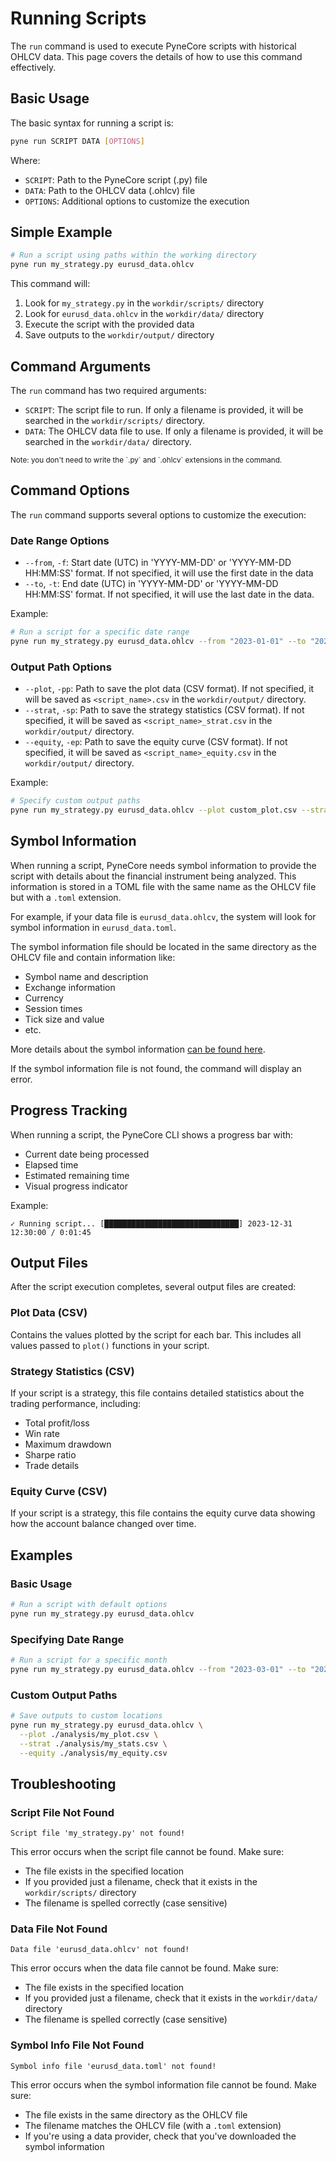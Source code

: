 <!--
---
weight: 302
title: "Running Scripts"
description: "Running PyneCore scripts from the command line"
icon: "play_circle"
date: "2025-03-31"
lastmod: "2025-03-31"
draft: false
toc: true
categories: ["Usage", "CLI", "Scripting"]
tags: ["run", "scripts", "execution", "backtesting", "command-line"]
---
-->

# Running Scripts

The `run` command is used to execute PyneCore scripts with historical OHLCV data. This page covers the details of how to use this command effectively.

## Basic Usage

The basic syntax for running a script is:

```bash
pyne run SCRIPT DATA [OPTIONS]
```

Where:
- `SCRIPT`: Path to the PyneCore script (.py) file
- `DATA`: Path to the OHLCV data (.ohlcv) file
- `OPTIONS`: Additional options to customize the execution

## Simple Example

```bash
# Run a script using paths within the working directory
pyne run my_strategy.py eurusd_data.ohlcv
```

This command will:
1. Look for `my_strategy.py` in the `workdir/scripts/` directory
2. Look for `eurusd_data.ohlcv` in the `workdir/data/` directory
3. Execute the script with the provided data
4. Save outputs to the `workdir/output/` directory

## Command Arguments

The `run` command has two required arguments:

- `SCRIPT`: The script file to run. If only a filename is provided, it will be searched in the `workdir/scripts/` directory.
- `DATA`: The OHLCV data file to use. If only a filename is provided, it will be searched in the `workdir/data/` directory.

<small>
Note: you don't need to write the `.py` and `.ohlcv` extensions in the command.
</small>

## Command Options

The `run` command supports several options to customize the execution:

### Date Range Options

- `--from`, `-f`: Start date (UTC) in 'YYYY-MM-DD' or 'YYYY-MM-DD HH:MM:SS' format. If not specified, it will use the first date in the data
- `--to`, `-t`: End date (UTC) in 'YYYY-MM-DD' or 'YYYY-MM-DD HH:MM:SS' format. If not specified, it will use the last date in the data.

Example:
```bash
# Run a script for a specific date range
pyne run my_strategy.py eurusd_data.ohlcv --from "2023-01-01" --to "2023-12-31"
```

### Output Path Options

- `--plot`, `-pp`: Path to save the plot data (CSV format). If not specified, it will be saved as `<script_name>.csv` in the `workdir/output/` directory.
- `--strat`, `-sp`: Path to save the strategy statistics (CSV format). If not specified, it will be saved as `<script_name>_strat.csv` in the `workdir/output/` directory.
- `--equity`, `-ep`: Path to save the equity curve (CSV format). If not specified, it will be saved as `<script_name>_equity.csv` in the `workdir/output/` directory.

Example:
```bash
# Specify custom output paths
pyne run my_strategy.py eurusd_data.ohlcv --plot custom_plot.csv --strat custom_stats.csv
```

## Symbol Information

When running a script, PyneCore needs symbol information to provide the script with details about the financial instrument being analyzed. This information is stored in a TOML file with the same name as the OHLCV file but with a `.toml` extension.

For example, if your data file is `eurusd_data.ohlcv`, the system will look for symbol information in `eurusd_data.toml`.

The symbol information file should be located in the same directory as the OHLCV file and contain information like:
- Symbol name and description
- Exchange information
- Currency
- Session times
- Tick size and value
- etc.

More details about the symbol information [can be found here](../overview/configuration.md#symbol-configuration).

If the symbol information file is not found, the command will display an error.

## Progress Tracking

When running a script, the PyneCore CLI shows a progress bar with:
- Current date being processed
- Elapsed time
- Estimated remaining time
- Visual progress indicator

Example:
```
✓ Running script... [██████████████████████████████] 2023-12-31 12:30:00 / 0:01:45
```

## Output Files

After the script execution completes, several output files are created:

### Plot Data (CSV)

Contains the values plotted by the script for each bar. This includes all values passed to `plot()` functions in your script.

### Strategy Statistics (CSV)

If your script is a strategy, this file contains detailed statistics about the trading performance, including:
- Total profit/loss
- Win rate
- Maximum drawdown
- Sharpe ratio
- Trade details

### Equity Curve (CSV)

If your script is a strategy, this file contains the equity curve data showing how the account balance changed over time.

## Examples

### Basic Usage

```bash
# Run a script with default options
pyne run my_strategy.py eurusd_data.ohlcv
```

### Specifying Date Range

```bash
# Run a script for a specific month
pyne run my_strategy.py eurusd_data.ohlcv --from "2023-03-01" --to "2023-03-31"
```

### Custom Output Paths

```bash
# Save outputs to custom locations
pyne run my_strategy.py eurusd_data.ohlcv \
  --plot ./analysis/my_plot.csv \
  --strat ./analysis/my_stats.csv \
  --equity ./analysis/my_equity.csv
```

## Troubleshooting

### Script File Not Found

```
Script file 'my_strategy.py' not found!
```

This error occurs when the script file cannot be found. Make sure:
- The file exists in the specified location
- If you provided just a filename, check that it exists in the `workdir/scripts/` directory
- The filename is spelled correctly (case sensitive)

### Data File Not Found

```
Data file 'eurusd_data.ohlcv' not found!
```

This error occurs when the data file cannot be found. Make sure:
- The file exists in the specified location
- If you provided just a filename, check that it exists in the `workdir/data/` directory
- The filename is spelled correctly (case sensitive)

### Symbol Info File Not Found

```
Symbol info file 'eurusd_data.toml' not found!
```

This error occurs when the symbol information file cannot be found. Make sure:
- The file exists in the same directory as the OHLCV file
- The filename matches the OHLCV file (with a `.toml` extension)
- If you're using a data provider, check that you've downloaded the symbol information